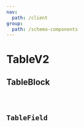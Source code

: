 ```yaml
---
nav:
  path: /client
group:
  path: /schema-components
---
```


# TableV2

## TableBlock

<code src="./demos/demo1.tsx" />

## TableField

<code src="./demos/demo2.tsx" />
